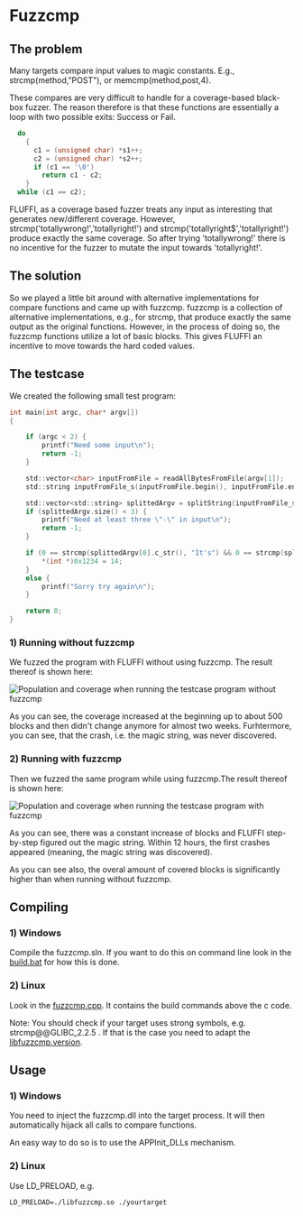 # Fuzzcmp

## The problem

Many targets compare input values to magic constants. E.g., strcmp(method,"POST"), or memcmp(method,post,4).

These compares are very difficult to handle for a coverage-based black-box fuzzer. The reason therefore is that these functions are essentially a loop with two possible exits: Success or Fail.

```c
  do
    {
      c1 = (unsigned char) *s1++;
      c2 = (unsigned char) *s2++;
      if (c1 == '\0')
        return c1 - c2;
    }
  while (c1 == c2);
```

FLUFFI, as a coverage based fuzzer treats any input as interesting that generates new/different coverage. However, strcmp('totallywrong!','totallyright!') and strcmp('totallyright$','totallyright!') produce exactly the same coverage. So after trying 'totallywrong!' there is no incentive for the fuzzer to mutate the input towards 'totallyright!'.


## The solution

So we played a little bit around with alternative implementations for compare functions and came up with fuzzcmp. fuzzcmp is a collection of alternative implementations, e.g., for strcmp, that produce exactly the same output as the original functions. However, in the process of doing so, the fuzzcmp functions utilize a lot of basic blocks. This gives FLUFFI an incentive to move towards the hard coded values.

## The testcase

We created the following small test program:

```c
int main(int argc, char* argv[])
{

	if (argc < 2) {
		printf("Need some input\n");
		return -1;
	}

	std::vector<char> inputFromFile = readAllBytesFromFile(argv[1]);
	std::string inputFromFile_s(inputFromFile.begin(), inputFromFile.end());

	std::vector<std::string> splittedArgv = splitString(inputFromFile_s, "-");
	if (splittedArgv.size() < 3) {
		printf("Need at least three \"-\" in input\n");
		return -1;
	}

	if (0 == strcmp(splittedArgv[0].c_str(), "It's") && 0 == strcmp(splittedArgv[1].c_str(), "actual") && 0 == strcmp("magic", splittedArgv[2].c_str())) {
		*(int *)0x1234 = 14;
	}
	else {
		printf("Sorry try again\n");
	}

	return 0;
}
```

### 1) Running without fuzzcmp

We fuzzed the program with FLUFFI without using fuzzcmp. The result thereof is shown here:

![Population and coverage when running the testcase program without fuzzcmp](without_fuzzcmp.png)

As you can see, the coverage increased at the beginning up to about 500 blocks and then didn't change anymore for almost two weeks. Furhtermore, you can see, that the crash, i.e. the magic string, was never discovered.
 
### 2) Running with fuzzcmp

Then we fuzzed the same program while using fuzzcmp.The result thereof is shown here:

![Population and coverage when running the testcase program with fuzzcmp](with_fuzzcmp.png)

As you can see, there was a constant increase of blocks and FLUFFI step-by-step figured out the magic string. Within 12 hours, the first crashes appeared (meaning, the magic string was discovered).

As you can see also, the overal amount of covered blocks is significantly higher than when running without fuzzcmp.

## Compiling

### 1) Windows

Compile the fuzzcmp.sln. If you want to do this on command line look in the [build.bat](../../build.bat) for how this is done.

### 2) Linux 

Look in the  [fuzzcmp.cpp](fuzzcmp.cpp). It contains the build commands above the c code.


Note: You should check if your target uses strong symbols, e.g. strcmp@@GLIBC_2.2.5 . If that is the case you need to adapt the [libfuzzcmp.version](libfuzzcmp.version).

## Usage

### 1) Windows

You need to inject the fuzzcmp.dll into the target process. It will then automatically hijack all calls to compare functions.

An easy way to do so is to use the APPInit_DLLs mechanism.

### 2) Linux

Use LD_PRELOAD, e.g. 
```
LD_PRELOAD=./libfuzzcmp.so ./yourtarget
```


